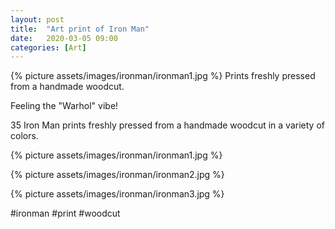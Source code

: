 ```yaml
---
layout: post
title:  "Art print of Iron Man"
date:   2020-03-05 09:00
categories: [Art]
---
```

{% picture assets/images/ironman/ironman1.jpg %}
Prints freshly pressed from a handmade woodcut.

<!--more-->

Feeling the "Warhol" vibe!

35 Iron Man prints freshly pressed from a handmade woodcut in a variety of colors.

{% picture assets/images/ironman/ironman1.jpg %}

{% picture assets/images/ironman/ironman2.jpg %}

{% picture assets/images/ironman/ironman3.jpg %}


#ironman #print #woodcut
